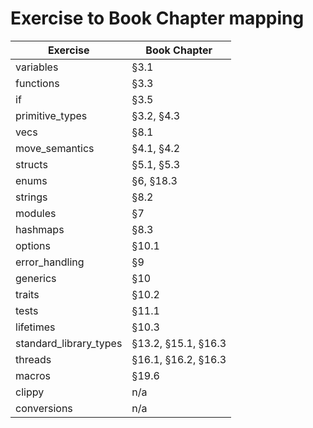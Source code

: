 # Exercise to Book Chapter mapping

| Exercise               | Book Chapter        |
| ---------------------- | ------------------- |
| variables              | §3.1                | √
| functions              | §3.3                | √
| if                     | §3.5                | √
| primitive_types        | §3.2, §4.3          | √
| vecs                   | §8.1                | √
| move_semantics         | §4.1, §4.2          | √ 11.7
| structs                | §5.1, §5.3          | √
| enums                  | §6, §18.3           | √
| strings                | §8.2                | √
| modules                | §7                  | √
| hashmaps               | §8.3                |
| options                | §10.1               | 11.8
| error_handling         | §9                  |
| generics               | §10                 |
| traits                 | §10.2               |
| tests                  | §11.1               |
| lifetimes              | §10.3               | 11.9
| standard_library_types | §13.2, §15.1, §16.3 |
| threads                | §16.1, §16.2, §16.3 |
| macros                 | §19.6               |
| clippy                 | n/a                 |
| conversions            | n/a                 | 11.10
